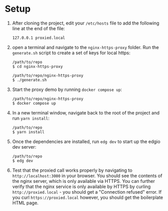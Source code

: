 # Setup
1. After cloning the project, edit your `/etc/hosts` file to add the following line at the end of the file:
    ```
    127.0.0.1 proxied.local
    ```

2. open a terminal and navigate to the `nginx-https-proxy` folder. Run the `generate.sh` script to create a set of keys for local https:
    ```
    /path/to/repo
    $ cd nginx-https-proxy

    /path/to/repo/nginx-https-proxy
    $ ./generate.sh
    ```

3. Start the proxy demo by running `docker compose up`:
    ```
    /path/to/repo/nginx-https-proxy
    $ docker compose up
    ```

4. In a new terminal window, navigate back to the root of the project and run `yarn install`:
    ```
    /path/to/repo
    $ yarn install
    ```

5. Once the dependencies are installed, run `edg dev` to start up the edgio dev server:
    ```
    /path/to/repo
    $ edg dev
    ```

6. Test that the proxied call works properly by navigating to `http://localhost:3000` in your browser. You should see the contents of the nginx server, which is only available via HTTPS. You can further verify that the nginx service is only available by HTTPS by curling `http://proxied.local` - you should get a "Connection refused" error. If you curl `https://proxied.local` however, you should get the boilerplate HTML page.